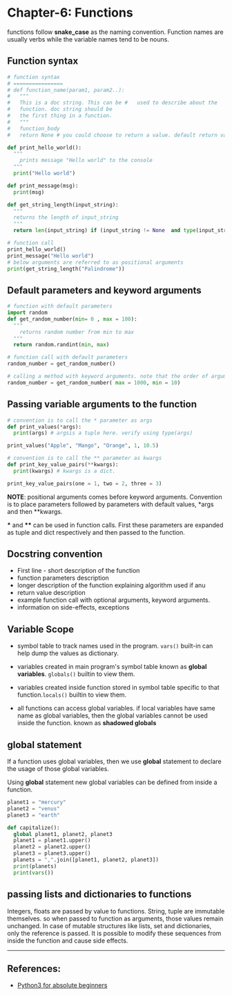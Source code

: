 # Chapter-6: Functions
functions follow **snake_case** as the naming convention. Function names are usually verbs while the variable names tend to be nouns.

## Function syntax
```Python
# function syntax
# ================
# def function_name(param1, param2..):
#   """
#   This is a doc string. This can be #   used to describe about the 
#   function. doc string should be 
#   the first thing in a function.
#   """
#   function_body
#   return None # you could choose to return a value. default return value is None

def print_hello_world():
  """
    prints message "Hello world" to the console
  """
  print("Hello world")

def print_message(msg):
  print(msg)

def get_string_length(input_string):
  """
  returns the length of input_string
  """
  return len(input_string) if (input_string != None  and type(input_string) == str) else 0

# function call
print_hello_world()
print_message("Hello world")
# below arguments are referred to as positional arguments
print(get_string_length("Palindrome"))
```

## Default parameters and keyword arguments
```Python
# function with default parameters
import random
def get_random_number(min= 0 , max = 100):
  """
    returns random number from min to max
  """
  return random.randint(min, max)

# function call with default parameters
random_number = get_random_number()

# calling a method with keyword arguments. note that the order of arguments doesnt matter in this case
random_number = get_random_number( max = 1000, min = 10)
```

## Passing variable arguments to the function
```Python
# convention is to call the * parameter as args
def print_values(*args):
  print(args) # argsis a tuple here. verify using type(args)

print_values("Apple", "Mango", "Orange", 1, 10.5)

# convention is to call the ** parameter as kwargs
def print_key_value_pairs(**kwargs):
  print(kwargs) # kwargs is a dict.

print_key_value_pairs(one = 1, two = 2, three = 3)
```

**NOTE**: positional arguments comes before keyword arguments. Convention is to place parameters followed by parameters with default values, *args and then **kwargs.

**\*** and **\*\*** can be used in function calls. First these parameters are expanded as tuple and dict respectively and then passed to the function.

## Docstring convention
* First line - short description of the function
* function parameters description
* longer description of the function explaining algorithm used if anu
* return value description
* example function call with optional arguments, keyword arguments.
* information on side-effects, exceptions

## Variable Scope
* symbol table to track names used in the program. `vars()` built-in can help dump the values as dictionary.
* variables created in main program's symbol table known as **global variables**. `globals()` builtin to view them.
* variables created inside function stored in symbol table specific to that function.`locals()` builtin to view them.

* all functions can access global variables. if local variables have same name as global variables, then the global variables cannot be used inside the function. known as **shadowed globals**

## global statement
If a function uses global variables, then we use **global** statement to declare the usage of those global variables.

Using **global** statement new global variables can be defined from inside a function.

```Python
planet1 = "mercury"
planet2 = "venus"
planet3 = "earth"

def capitalize():
  global planet1, planet2, planet3
  planet1 = planet1.upper()
  planet2 = planet2.upper()
  planet3 = planet3.upper()
  planets = ",".join([planet1, planet2, planet3])
  print(planets)
  print(vars())
```

## passing lists and dictionaries to functions
Integers, floats are passed by value to functions.
String, tuple are immutable themselves. so when passed to function as arguments, those values remain unchanged.
In case of mutable structures like lists, set and dictionaries, only the reference is passed. It is possible to modify these sequences from inside the function and cause side effects.

---

## References:
* [Python3 for absolute beginners](https://www.amazon.in/Python-Absolute-Beginners-Tim-Hall/dp/1430216328)